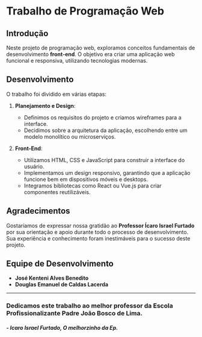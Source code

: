 # Trabalho de Programação Web

## Introdução
Neste projeto de programação web, exploramos conceitos fundamentais de desenvolvimento **front-end**. O objetivo era criar uma aplicação web funcional e responsiva, utilizando tecnologias modernas.

## Desenvolvimento
O trabalho foi dividido em várias etapas:

1. **Planejamento e Design**:
   - Definimos os requisitos do projeto e criamos wireframes para a interface.
   - Decidimos sobre a arquitetura da aplicação, escolhendo entre um modelo monolítico ou microserviços.

2. **Front-End**:
   - Utilizamos HTML, CSS e JavaScript para construir a interface do usuário.
   - Implementamos um design responsivo, garantindo que a aplicação funcione bem em dispositivos móveis e desktops.
   - Integramos bibliotecas como React ou Vue.js para criar componentes reutilizáveis.

## Agradecimentos
Gostaríamos de expressar nossa gratidão ao **Professor Ícaro Israel Furtado** por sua orientação e apoio durante todo o processo de desenvolvimento. Sua experiência e conhecimento foram inestimáveis para o sucesso deste projeto.

## Equipe de Desenvolvimento
- **José Kenteni Alves Benedito**
- **Douglas Emanuel de Caldas Lacerda**
---------------------------------------------------------------------------------

### Dedicamos este trabalho ao melhor professor da Escola Profissionalizante Padre João Bosco de Lima.
#### _- Icaro Israel Furtado, O melhorzinho da Ep._
